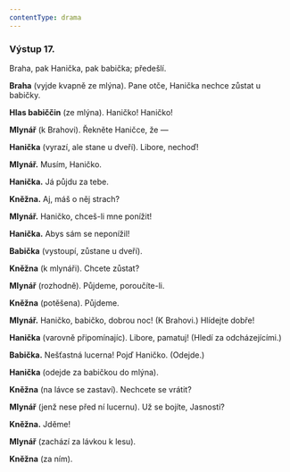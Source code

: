 ```yaml
---
contentType: drama
---
```


<section>

### Výstup 17.

Braha, pak Hanička, pak babička; předešlí.

</section>

<section>

**Braha** (vyjde kvapně ze mlýna). Pane otče, Hanička nechce zůstat u babičky. 

**Hlas babiččin** (ze mlýna). Haničko! Haničko! 

**Mlynář** (k Brahovi). Řekněte Haničce, že — 

**Hanička** (vyrazí, ale stane u dveří). Libore, nechoď! 

**Mlynář.** Musím, Haničko. 

**Hanička.** Já půjdu za tebe. 

**Kněžna.** Aj, máš o něj strach? 

**Mlynář.** Haničko, chceš-li mne ponížit! 

**Hanička.** Abys sám se neponížil! 

**Babička** (vystoupí, zůstane u dveří). 

**Kněžna** (k mlynáři). Chcete zůstat? 

**Mlynář** (rozhodně). Půjdeme, poroučíte-li. 

**Kněžna** (potěšena). Půjdeme.

**Mlynář.** Haničko, babičko, dobrou noc! (K Brahovi.) Hlídejte dobře!

**Hanička** (varovně připomínajíc). Libore, pamatuj! (Hledí za odcházejícími.)

**Babička.** Nešťastná lucerna! Pojď Haničko. (Odejde.)

**Hanička** (odejde za babičkou do mlýna).

**Kněžna** (na lávce se zastaví). Nechcete se vrátit? 

**Mlynář** (jenž nese před ní lucernu). Už se bojíte, Jasnosti?

**Kněžna.** Jděme!

**Mlynář** (zachází za lávkou k lesu). 

**Kněžna** (za ním).

</section>
